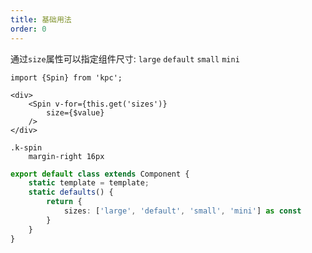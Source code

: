 ```yaml
---
title: 基础用法
order: 0
---
```


通过`size`属性可以指定组件尺寸: `large` `default` `small` `mini`

```vdt
import {Spin} from 'kpc';

<div>
    <Spin v-for={this.get('sizes')}
        size={$value}
    />
</div>
```

```styl
.k-spin
    margin-right 16px
```

```ts
export default class extends Component {
    static template = template;
    static defaults() {
        return {
            sizes: ['large', 'default', 'small', 'mini'] as const
        }
    }
}
```
